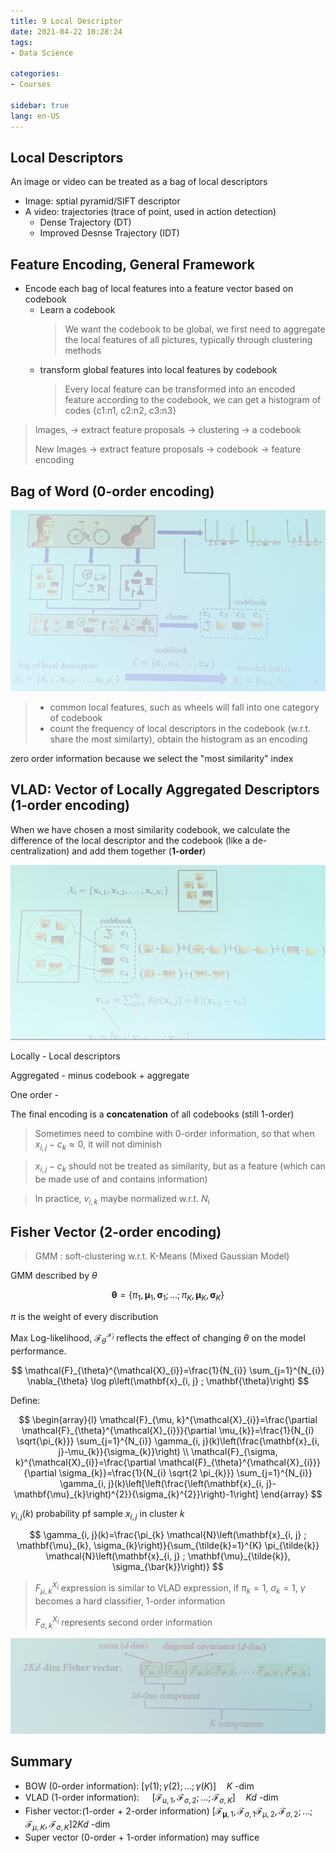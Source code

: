 ```yaml
---
title: 9 Local Descriptor
date: 2021-04-22 10:28:24
tags: 
- Data Science

categories: 
- Courses

sidebar: true
lang: en-US
---
```



<!-- more -->



## Local Descriptors

An image or video can be treated as a bag of local descriptors
- Image: sptial pyramid/SIFT descriptor
- A video: trajectories (trace of point, used in action detection)
  - Dense Trajectory (DT)
  - Improved Desnse Trajectory (IDT)

## Feature Encoding, General Framework

- Encode each bag of local features into a feature vector based on codebook
  - Learn a codebook
    > We want the codebook to be global, we first need to aggregate the local features of all pictures, typically through clustering methods
  - transform global features into local features by codebook
    > Every local feature can be transformed into an encoded feature according to the codebook, we can get a histogram of codes {c1:n1, c2:n2, c3:n3}

> Images, -> extract feature proposals -> clustering -> a codebook
> 
> New Images -> extract feature proposals -> codebook -> feature encoding


## Bag of Word (0-order encoding)

![](./img/04-22-11-03-52.png)

> - common local features, such as wheels will fall into one category of codebook
> - count the frequency of local descriptors in the codebook (w.r.t. share the most similarty), obtain the histogram as an encoding

zero order information because we select the "most similarity" index


## VLAD: Vector of Locally Aggregated Descriptors (1-order encoding)

When we have chosen a most similarity codebook, we calculate the difference of the local descriptor and the codebook (like a de-centralization) and add them together (**1-order**)

![](./img/04-22-11-13-41.png)

Locally - Local descriptors

Aggregated - minus codebook + aggregate

One order -

The final encoding is a **concatenation** of all codebooks (still 1-order)

> Sometimes need to combine with 0-order information, so that when $x_{i,j} - c_k \approx 0$, it will not diminish

> $x_{i,j}-c_k$ should not be treated as similarity, but as a feature (which can be made use of and contains information)

> In practice, $v_{i,k}$ maybe normalized w.r.t. $N_i$



## Fisher Vector (2-order encoding)

> GMM : soft-clustering w.r.t. K-Means (Mixed Gaussian Model)


GMM described by $\theta$

$$
\mathbf{\theta}=\left\{\pi_{1}, \mathbf{\mu}_{1}, \mathbf{\sigma}_{1} ; \ldots ; \pi_{K}, \mathbf{\mu}_{K}, \mathbf{\sigma}_{K}\right\}
$$

$\pi$ is the weight of every discribution


Max Log-likelihood, $\mathcal{F}_{\theta}^{\mathcal{X}_{i}}$ reflects the effect of changing $\theta$ on the model performance.

$$
\mathcal{F}_{\theta}^{\mathcal{X}_{i}}=\frac{1}{N_{i}} \sum_{j=1}^{N_{i}} \nabla_{\theta} \log p\left(\mathbf{x}_{i, j} ; \mathbf{\theta}\right)
$$

Define:

$$
\begin{array}{l}
\mathcal{F}_{\mu, k}^{\mathcal{X}_{i}}=\frac{\partial \mathcal{F}_{\theta}^{\mathcal{X}_{i}}}{\partial \mu_{k}}=\frac{1}{N_{i} \sqrt{\pi_{k}}} \sum_{j=1}^{N_{i}} \gamma_{i, j}(k)\left(\frac{\mathbf{x}_{i, j}-\mu_{k}}{\sigma_{k}}\right) \\
\mathcal{F}_{\sigma, k}^{\mathcal{X}_{i}}=\frac{\partial \mathcal{F}_{\theta}^{\mathcal{X}_{i}}}{\partial \sigma_{k}}=\frac{1}{N_{i} \sqrt{2 \pi_{k}}} \sum_{j=1}^{N_{i}} \gamma_{i, j}(k)\left[\left(\frac{\left(\mathbf{x}_{i, j}-\mathbf{\mu}_{k}\right)^{2}}{\sigma_{k}^{2}}\right)-1\right]
\end{array}
$$


$\gamma_{i,j}(k)$ probability pf  sample $x_{i,j}$ in cluster $k$

$$
\gamma_{i, j}(k)=\frac{\pi_{k} \mathcal{N}\left(\mathbf{x}_{i, j} ; \mathbf{\mu}_{k}, \sigma_{k}\right)}{\sum_{\tilde{k}=1}^{K} \pi_{\tilde{k}} \mathcal{N}\left(\mathbf{x}_{i, j} ; \mathbf{\mu}_{\tilde{k}}, \sigma_{\bar{k}}\right)}
$$

> $F_{\mu,k}^{X_i}$ expression is similar to VLAD expression, if $\pi_k =1$, $\sigma_k =1$, $\gamma$ becomes a hard classifier, 1-order information
> 
> $F_{\sigma,k}^{X_i}$ represents second order information


![](./img/04-22-11-35-49.png)



## Summary

- BOW (0-order information): $[\gamma(1) ; \gamma(2) ; \ldots ; \gamma(K)] \quad K$ -dim
- VLAD (1-order information): $\quad\left[\mathcal{F}_{u, 1}, \mathcal{F}_{\sigma, 2} ; \ldots ; \mathcal{F}_{\sigma, K}\right] \quad K d$ -dim
- Fisher vector:(1-order + 2-order information) $\left[\mathcal{F}_{\mathbf{\mu}, 1}, \mathcal{F}_{\sigma, 1} \mathcal{F}_{\mu, 2}, \mathcal{F}_{\sigma, 2} ; \ldots ; \mathcal{F}_{\mu, K}, \mathcal{F}_{\sigma, K}\right] 2 K d$ -dim
- Super vector (0-order + 1-order information) may suffice
